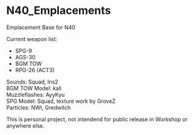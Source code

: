 # N40_Emplacements
Emplacement Base for N40<br>

Current weapon list:<br>
- SPG-9<br>
- AGS-30<br>
- BGM TOW<br>
- RPG-26 (ACT3)<br>

Sounds: Squad, Ins2<br>
BGM TOW Model: kali<br>
Muzzleflashes: AyyKyu<br>
SPG Model: Squad, texture work by GroveZ<br>
Particles: NWI, Gredwitch

This is personal project, not intendend for public release in Workshop or anywhere else.

